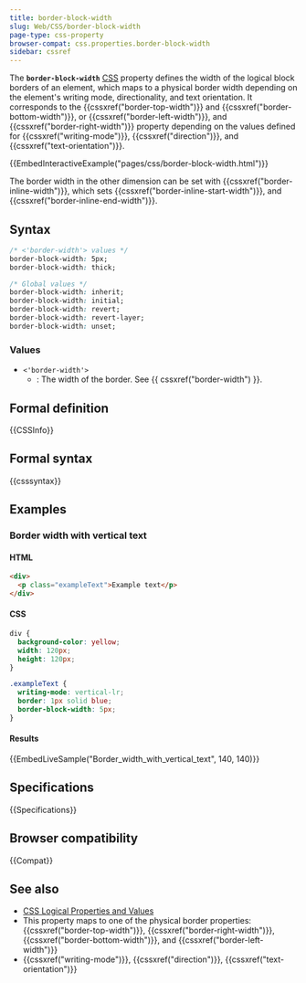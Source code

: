 ```yaml
---
title: border-block-width
slug: Web/CSS/border-block-width
page-type: css-property
browser-compat: css.properties.border-block-width
sidebar: cssref
---
```



The **`border-block-width`** [CSS](/en-US/docs/Web/CSS) property defines the width of the logical block borders of an element, which maps to a physical border width depending on the element's writing mode, directionality, and text orientation. It corresponds to the {{cssxref("border-top-width")}} and {{cssxref("border-bottom-width")}}, or {{cssxref("border-left-width")}}, and {{cssxref("border-right-width")}} property depending on the values defined for {{cssxref("writing-mode")}}, {{cssxref("direction")}}, and {{cssxref("text-orientation")}}.

{{EmbedInteractiveExample("pages/css/border-block-width.html")}}

The border width in the other dimension can be set with {{cssxref("border-inline-width")}}, which sets {{cssxref("border-inline-start-width")}}, and {{cssxref("border-inline-end-width")}}.

## Syntax

```css
/* <'border-width'> values */
border-block-width: 5px;
border-block-width: thick;

/* Global values */
border-block-width: inherit;
border-block-width: initial;
border-block-width: revert;
border-block-width: revert-layer;
border-block-width: unset;
```

### Values

- `<'border-width'>`
  - : The width of the border. See {{ cssxref("border-width") }}.

## Formal definition

{{CSSInfo}}

## Formal syntax

{{csssyntax}}

## Examples

### Border width with vertical text

#### HTML

```html
<div>
  <p class="exampleText">Example text</p>
</div>
```

#### CSS

```css
div {
  background-color: yellow;
  width: 120px;
  height: 120px;
}

.exampleText {
  writing-mode: vertical-lr;
  border: 1px solid blue;
  border-block-width: 5px;
}
```

#### Results

{{EmbedLiveSample("Border_width_with_vertical_text", 140, 140)}}

## Specifications

{{Specifications}}

## Browser compatibility

{{Compat}}

## See also

- [CSS Logical Properties and Values](/en-US/docs/Web/CSS/CSS_logical_properties_and_values)
- This property maps to one of the physical border properties: {{cssxref("border-top-width")}}, {{cssxref("border-right-width")}}, {{cssxref("border-bottom-width")}}, and {{cssxref("border-left-width")}}
- {{cssxref("writing-mode")}}, {{cssxref("direction")}}, {{cssxref("text-orientation")}}
